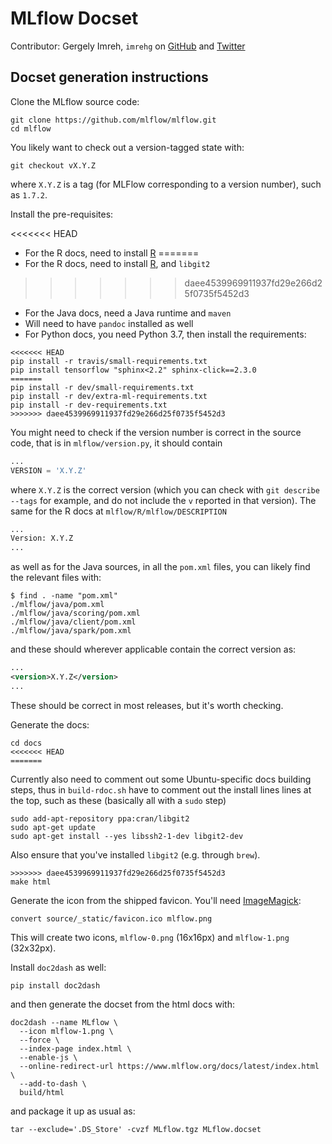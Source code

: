 # MLflow Docset

Contributor: Gergely Imreh, `imrehg` on [GitHub](https://github.com/imrehg) and [Twitter](https://twitter.com/imrehg)

## Docset generation instructions

Clone the MLflow source code:

```shell
git clone https://github.com/mlflow/mlflow.git
cd mlflow
```

You likely want to check out a version-tagged state with:

```shell
git checkout vX.Y.Z
```

where `X.Y.Z` is a tag (for MLFlow corresponding to a version number), such as `1.7.2`.

Install the pre-requisites:

<<<<<<< HEAD
* For the R docs, need to install [R](https://www.r-project.org/)
=======
* For the R docs, need to install [R](https://www.r-project.org/), and `libgit2`
>>>>>>> daee4539969911937fd29e266d25f0735f5452d3
* For the Java docs, need a Java runtime and `maven`
* Will need to have `pandoc` installed as well
* For Python docs, you need Python 3.7, then install the requirements:

```shell
<<<<<<< HEAD
pip install -r travis/small-requirements.txt
pip install tensorflow "sphinx<2.2" sphinx-click==2.3.0
=======
pip install -r dev/small-requirements.txt
pip install -r dev/extra-ml-requirements.txt
pip install -r dev-requirements.txt
>>>>>>> daee4539969911937fd29e266d25f0735f5452d3
```

You might need to check if the version number is correct in the source code, that
is in `mlflow/version.py`, it should contain

```python
...
VERSION = 'X.Y.Z'
```

where `X.Y.Z` is the correct version (which you can check with `git describe --tags` for example,
and do not include the `v` reported in that version). The same for the R docs at `mlflow/R/mlflow/DESCRIPTION`

```rst
...
Version: X.Y.Z
...
```

as well as for the Java sources, in all the `pom.xml` files, you can likely find the relevant files with:

```shell
$ find . -name "pom.xml"
./mlflow/java/pom.xml
./mlflow/java/scoring/pom.xml
./mlflow/java/client/pom.xml
./mlflow/java/spark/pom.xml
```

and these should wherever applicable contain the correct version as:

```xml
...
<version>X.Y.Z</version>
...
```

These should be correct in most releases, but it's worth checking.

Generate the docs:

```shell
cd docs
<<<<<<< HEAD
=======
```

Currently also need to comment out some Ubuntu-specific docs building steps,
thus in `build-rdoc.sh` have to comment out the install lines lines at the top,
such as these (basically all with a `sudo` step)

```shell
sudo add-apt-repository ppa:cran/libgit2
sudo apt-get update
sudo apt-get install --yes libssh2-1-dev libgit2-dev
```

Also ensure that you've installed `libgit2` (e.g. through `brew`).

```shell
>>>>>>> daee4539969911937fd29e266d25f0735f5452d3
make html
```

Generate the icon from the shipped favicon. You'll need [ImageMagick](https://imagemagick.org/):

```shell
convert source/_static/favicon.ico mlflow.png
```

This will create two icons, `mlflow-0.png` (16x16px) and `mlflow-1.png` (32x32px).

Install `doc2dash` as well:

```shell
pip install doc2dash
```

and then generate the docset from the html docs with:

```shell
doc2dash --name MLflow \
  --icon mlflow-1.png \
  --force \
  --index-page index.html \
  --enable-js \
  --online-redirect-url https://www.mlflow.org/docs/latest/index.html \
  --add-to-dash \
  build/html
```

and package it up as usual as:

```shell
tar --exclude='.DS_Store' -cvzf MLflow.tgz MLflow.docset
```
